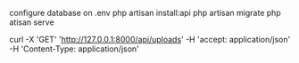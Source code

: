 configure database on .env
php artisan install:api
php artisan migrate
php atisan serve

curl -X 'GET'   'http://127.0.0.1:8000/api/uploads'   -H 'accept: application/json'   -H 'Content-Type: application/json'
